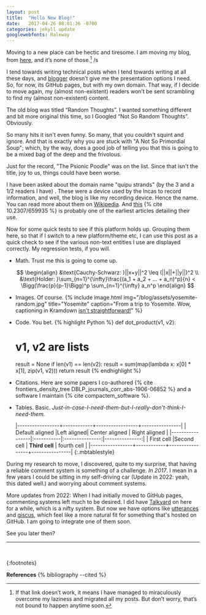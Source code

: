 ```yaml
---
layout: post
title:  "Hello New Blog!"
date:   2017-04-26 08:01:36 -0700
categories: jekyll update
googlewebfonts: Raleway
---
```

<script type="text/x-mathjax-config"> 
    MathJax.Hub.Config({ 
        "HTML-CSS": { scale: 100, linebreaks: { automatic: true } }, 
        SVG: { linebreaks: { automatic:true } }, 
        displayAlign: "center" });
</script>

<script type="text/javascript" async
  src="https://cdn.mathjax.org/mathjax/latest/MathJax.js?config=TeX-AMS-MML_HTMLorMML">

</script>



Moving to a new place can be hectic and tiresome. I am moving my blog, from [here](http://quipu-strands.blogspot.com/), and it’s none of those.[^1] /s


I tend towards writing technical posts when I tend towards writing at all these days, and [blogger](https://www.blogger.com) doesn’t give me the presentation options I need. So, for now, its GitHub pages, but with my own domain. That way, if I decide to move again, my (almost non-existent) readers won’t be sent scrambling to find my (almost non-existent) content.

The old blog was titled “Random Thoughts”. I wanted something different and bit more original this time, so I Googled “Not So Random Thoughts”. Obviously. 

So many hits it isn't even funny. So many, that you couldn't squint and ignore. And that is exactly why you are stuck with "A Not So Primordial Soup"; which, by the way, does a good job of telling you that this is going to be a mixed bag of the deep and the frivolous.

Just for the record, "The Psionic Poodle" was on the list. Since that isn't the title, joy to us, things could have been worse. 

I have been asked about the domain name "quipu strands" (by the 3 and a 1/2 readers I have) . These were a device used by the Incas to record information, and well, the blog is like my recording device. Hence the name. You can read more about them on [Wikipedia](https://en.wikipedia.org/wiki/Quipu). And [this](https://www.jstor.org/stable/659935?seq=1#metadata_info_tab_contents) {% cite 10.2307/659935 %} is probably one of the earliest articles detailing their use.

Now for some quick tests to see if this platform holds up. Grouping them here, so that if I switch to a new platform/theme etc, I can use this post as a quick check to see if the various non-text entities I use are displayed correctly. My regression tests, if you will. 

* Math. Trust me this is going to come up.
    
    $$
    \begin{align}
    &\text{Cauchy-Schwarz: }||x+y||^2  \leq (||x||+||y||)^2 \\
    &\text{Holder: }\sum_{n=1}^{\infty}\frac{(a_1 + a_2 + ... + a_n)^p}{n}  < \Bigg(\frac{p}{p-1}\Bigg)^p \sum_{n=1}^{\infty} a_n^p 
    \end{align}
    $$
    
* Images. Of course. 
  {% include image.html
            img="/blog/assets/yosemite-random.jpg"
            title="Yosemite"
            caption="From a trip to Yosemite. Wow, captioning in Kramdown <a href='https://superdevresources.com/image-caption-jekyll/'>isn't straightforward!</a>" %}
  
* Code. You bet. 
    {% highlight Python %}
  def dot_product(v1, v2):
    # v1, v2 are lists
    result = None
    if len(v1) == len(v2):
        result = sum(map(lambda x: x[0] * x[1], zip(v1, v2)))
    return result
  {% endhighlight %}

* Citations. Here are some papers I co-authored {% cite frontiers_density_tree DBLP_journals_corr_abs-1906-06852 %} and a software I maintain {% cite compactem_software %}.

* Tables. Basic. _Just-in-case-I-need-them-but-I-really-don't-think-I-need-them._

  |-----------------+------------+-----------------+----------------|
  | Default aligned |Left aligned| Center aligned  | Right aligned  |
  |-----------------|:-----------|:---------------:|---------------:|
  | First cell      |Second cell | **Third cell**  | fourth cell    |
  |-----------------+------------+-----------------+----------------|
  {:.mbtablestyle}
  

During my research to move, I discovered, quite to my surprise, that having a reliable comment system is something of a challenge. _In 2017_. I mean in a few years I could be sitting in my self-driving car (Update in 2022: yeah, this dated well.) and worrying about comment systems.

More updates from 2022: When I had initially moved to GitHub pages, commenting systems left much to be desired. I did have [Talkyard](https://www.talkyard.io/) on here for a while, which is a nifty system. But now we have options like [utterances](https://utteranc.es/) and [giscus](https://giscus.app/), which feel like a more natural fit for something that's hosted on GitHub. I am going to integrate one of them soon.

See you later then?
<br>
 
 
 _  _  _  _
<br>

{:footnotes} 

[^1]: If that link doesn’t work, it means I have managed to miraculously overcome my laziness and migrated all my posts. But don’t worry, that’s not bound to happen anytime soon.


**References**
{% bibliography --cited %}